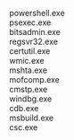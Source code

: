 powershell.exe <br>
psexec.exe <br>
bitsadmin.exe  <br>
regsvr32.exe <br>
certutil.exe <br>
wmic.exe <br>
mshta.exe <br>
mofcomp.exe <br>
cmstp.exe <br>
windbg.exe <br>
cdb.exe <br>
msbuild.exe <br>
csc.exe <br>
